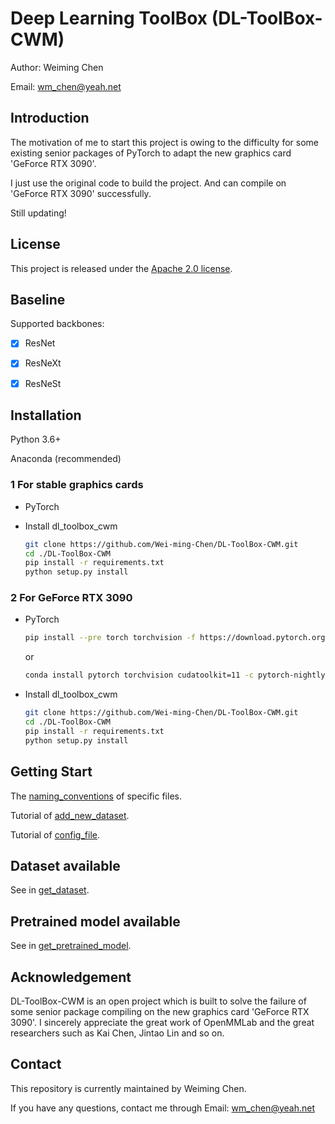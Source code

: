 # Deep Learning ToolBox (DL-ToolBox-CWM)

Author: Weiming Chen

Email: wm_chen@yeah.net



## Introduction

The motivation of me to start this project is owing to the difficulty for some existing senior packages of PyTorch to adapt the new graphics card 'GeForce RTX 3090'.

I just use the original code to build the project. And can compile on 'GeForce RTX 3090' successfully.

Still updating!



## License

This project is released under the [Apache 2.0 license](https://github.com/Wei-ming-Chen/DL-ToolBox-CWM/blob/main/LICENSE).



## Baseline

Supported backbones:

- [x] ResNet
- [x] ResNeXt
- [x] ResNeSt



## Installation

Python 3.6+

Anaconda (recommended)

### 1 For stable graphics cards

- PyTorch

- Install dl_toolbox_cwm

  ```sh
  git clone https://github.com/Wei-ming-Chen/DL-ToolBox-CWM.git
  cd ./DL-ToolBox-CWM
  pip install -r requirements.txt
  python setup.py install
  ```

### 2 For GeForce RTX 3090

- PyTorch

  ```sh
  pip install --pre torch torchvision -f https://download.pytorch.org/whl/nightly/cu110/torch_nightly.html
  ```

  or
  
  ```sh
  conda install pytorch torchvision cudatoolkit=11 -c pytorch-nightly
  ```
  
- Install dl_toolbox_cwm

  ```sh
  git clone https://github.com/Wei-ming-Chen/DL-ToolBox-CWM.git
  cd ./DL-ToolBox-CWM
  pip install -r requirements.txt
  python setup.py install
  ```



## Getting Start

The [naming_conventions](https://github.com/Wei-ming-Chen/DL-ToolBox-CWM/blob/main/resource/naming_convention.md) of specific files.

Tutorial of [add_new_dataset](https://github.com/Wei-ming-Chen/DL-ToolBox-CWM/blob/main/resource/add_new_dataset.md).

Tutorial of [config_file](https://github.com/Wei-ming-Chen/DL-ToolBox-CWM/blob/main/resource/config_file.md).



## Dataset available

See in [get_dataset](https://github.com/Wei-ming-Chen/DL-ToolBox-CWM/blob/main/resource/get_dataset.md).



## Pretrained model available

See in [get_pretrained_model](https://github.com/Wei-ming-Chen/DL-ToolBox-CWM/blob/main/resource/get_pretrained_model.md).



## Acknowledgement

DL-ToolBox-CWM is an open project which is built to solve the failure of some senior package compiling on the new graphics card 'GeForce RTX 3090'. I sincerely appreciate the great work of OpenMMLab and the great researchers such as Kai Chen, Jintao Lin and so on.



## Contact

This repository is currently maintained by Weiming Chen.

If you have any questions, contact me through Email: wm_chen@yeah.net

